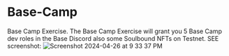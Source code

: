 # Base-Camp
Base Camp Exercise.
The Base Camp Exercise will grant you 5 Base Camp dev roles in the Base Discord also some Soulbound NFTs on Testnet. SEE screenshot: ![Screenshot 2024-04-26 at 9 33 37 PM](https://github.com/samuelchimmy/Base-Camp/assets/12859710/9912ca04-9d5e-42ee-801e-e3e2bc532e18)

